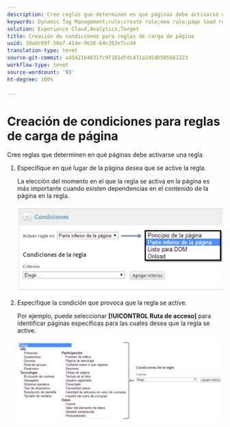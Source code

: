 ```yaml
---
description: Cree reglas que determinen en qué páginas debe activarse una regla.
keywords: Dynamic Tag Management;rule;create rule;new rule;page load rule
solution: Experience Cloud,Analytics,Target
title: Creación de condiciones para reglas de carga de página
uuid: 30a6c69f-56e7-414e-9636-64c262e7ccd4
translation-type: tm+mt
source-git-commit: a4542164031fc9f181dfdc471a1d54b5056b1223
workflow-type: tm+mt
source-wordcount: '93'
ht-degree: 100%

---
```



# Creación de condiciones para reglas de carga de página

Cree reglas que determinen en qué páginas debe activarse una regla.

1. Especifique en qué lugar de la página desea que se active la regla.

   La elección del momento en el que la regla se activa en la página es más importante cuando existen dependencias en el contenido de la página en la regla.

   ![](assets/conditions-page-load-rules1.png)

1. Especifique la condición que provoca que la regla se active.

   Por ejemplo, puede seleccionar **[!UICONTROL Ruta de acceso]** para identificar páginas específicas para las cuales desea que la regla se active.

   ![](assets/conditions-page-load-rules2.png)

